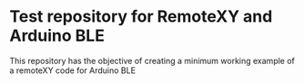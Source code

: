 # Test repository for RemoteXY and Arduino BLE

This repository has the objective of creating a minimum working example of a remoteXY code for Arduino BLE
